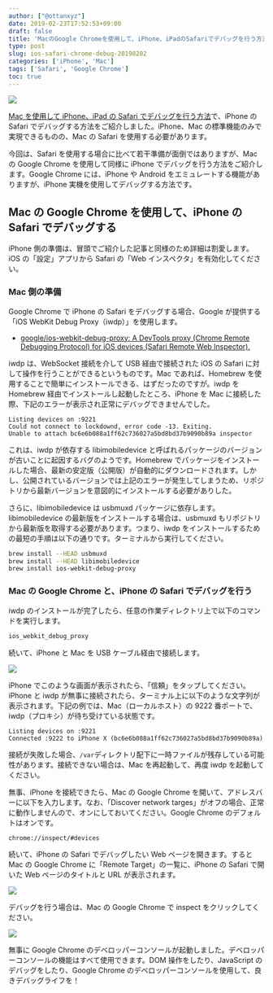 ```yaml
---
author: ["@ottanxyz"]
date: 2019-02-23T17:52:53+09:00
draft: false
title: 'MacのGoogle Chromeを使用して、iPhone、iPadのSafariでデバッグを行う方法'
type: post
slug: ios-safari-chrome-debug-20190202
categories: ['iPhone', 'Mac']
tags: ['Safari', 'Google Chrome']
toc: true
---
```


![](/uploads/2019/02/190223-f3634302e6a7067.jpg)

[Mac を使用して iPhone、iPad の Safari でデバッグを行う方法](/posts/2019/02/ios-safari-debug-mac-20190222/)で、iPhone の Safari でデバッグする方法をご紹介しました。iPhone、Mac の標準機能のみで実現できるものの、Mac の Safari を使用する必要があります。

今回は、Safari を使用する場合に比べて若干準備が面倒ではありますが、Mac の Google Chrome を使用して同様に iPhone でデバッグを行う方法をご紹介します。Google Chrome には、iPhone や Android をエミュレートする機能がありますが、iPhone 実機を使用してデバッグする方法です。

## Mac の Google Chrome を使用して、iPhone の Safari でデバッグする

iPhone 側の準備は、冒頭でご紹介した記事と同様のため詳細は割愛します。iOS の「設定」アプリから Safari の「Web インスペクタ」を有効化してください。

### Mac 側の準備

Google Chrome で iPhone の Safari をデバッグする場合、Google が提供する「iOS WebKit Debug Proxy（iwdp）」を使用します。

-   [google/ios-webkit-debug-proxy: A DevTools proxy (Chrome Remote Debugging Protocol) for iOS devices (Safari Remote Web Inspector).](https://github.com/google/ios-webkit-debug-proxy)

iwdp は、WebSocket 接続を介して USB 経由で接続された iOS の Safari に対して操作を行うことができるというものです。Mac であれば、Homebrew を使用することで簡単にインストールできる、はずだったのですが。iwdp を Homebrew 経由でインストールし起動したところ、iPhone を Mac に接続した際、下記のエラーが表示され正常にデバッグできませんでした。

```
Listing devices on :9221
Could not connect to lockdownd, error code -13. Exiting.
Unable to attach bc6e6b088a1ff62c736027a5bd8bd37b9090b89a inspector
```

これは、iwdp が依存する libimobiledevice と呼ばれるパッケージのバージョンが古いことに起因するバグのようです。Homebrew でパッケージをインストールした場合、最新の安定版（公開版）が自動的にダウンロードされます。しかし、公開されているバージョンでは上記のエラーが発生してしまうため、リポジトリから最新バージョンを意図的にインストールする必要がありした。

さらに、libimobiledevice は usbmuxd パッケージに依存します。libimobiledevice の最新版をインストールする場合は、usbmuxd もリポジトリから最新版を取得する必要があります。つまり、iwdp をインストールするための最短の手順は以下の通りです。ターミナルから実行してください。

```bash
brew install --HEAD usbmuxd
brew install --HEAD libimobiledevice
brew install ios-webkit-debug-proxy
```

### Mac の Google Chrome と、iPhone の Safari でデバッグを行う

iwdp のインストールが完了したら、任意の作業ディレクトリ上で以下のコマンドを実行します。

```bash
ios_webkit_debug_proxy
```

続いて、iPhone と Mac を USB ケーブル経由で接続します。

![](/uploads/2019/02/190223-1fdf0c57d3693281.png)

iPhone でこのような画面が表示されたら、「信頼」をタップしてください。iPhone と iwdp が無事に接続されたら、ターミナル上に以下のような文字列が表示されます。下記の例では、Mac（ローカルホスト）の 9222 番ポートで、iwdp（プロキシ）が待ち受けている状態です。

```
Listing devices on :9221
Connected :9222 to iPhone X (bc6e6b088a1ff62c736027a5bd8bd37b9090b89a)
```

接続が失敗した場合、`/var`ディレクトリ配下に一時ファイルが残存している可能性があります。接続できない場合は、Mac を再起動して、再度 iwdp を起動してください。

無事、iPhone を接続できたら、Mac の Google Chrome を開いて、アドレスバーに以下を入力します。なお、「Discover network targes」がオフの場合、正常に動作しませんので、オンにしておいてください。Google Chrome のデフォルトはオンです。

```http
chrome://inspect/#devices
```

続いて、iPhone の Safari でデバッグしたい Web ページを開きます。すると Mac の Google Chrome に「Remote Target」の一覧に、iPhone の Safari で開いた Web ページのタイトルと URL が表示されます。

![](/uploads/2019/02/190223-12dc169a3b205c95.png)

デバッグを行う場合は、Mac の Google Chrome で inspect をクリックしてください。

![](/uploads/2019/02/190223-49981de49a2eeeca.png)

無事に Google Chrome のデベロッパーコンソールが起動しました。デベロッパーコンソールの機能はすべて使用できます。DOM 操作をしたり、JavaScript のデバッグをしたり、Google Chrome のデベロッパーコンソールを使用して、良きデバッグライフを！
